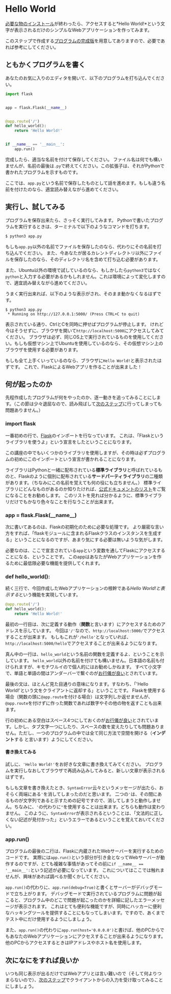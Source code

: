 Hello World
===========

[必要な物のインストール](../0_install-requirements/)が終わったら、アクセスすると*Hello World!*という文字が表示されるだけのシンプルなWebアプリケーションを作ってみます。

このステップで作成する[プログラムの完成版](./app.py)を用意してありますので、必要であれば参考にしてください。

## ともかくプログラムを書く
あなたのお気に入りのエディタを開いて、以下のプログラムを打ち込んでください。
``` python
import flask


app = flask.Flask(__name__)


@app.route('/')
def hello_world():
    return 'Hello World!'


if __name__ == '__main__':
    app.run()
```
完成したら、適当な名前を付けて保存してください。
ファイル名は何でも構いませんが、名前の最後は`.py`で終えてください。この拡張子は、それがPythonで書かれたプログラムを示すものです。

ここでは、`app.py`という名前で保存したものとして話を進めます。もしも違う名前を付けたのなら、適宜読み替えながら進めてください。

## 実行し、試してみる
プログラムを保存出来たら、さっそく実行してみます。
Pythonで書いたプログラムを実行するときは、ターミナルで以下のようなコマンドを打ちます。
``` bash
$ python3 app.py
```

もしも`app.py`以外の名前でファイルを保存したのなら、代わりにその名前を打ち込んでください。
また、今あなたが居るカレントディレクトリ以外にファイルを保存したのなら、そのディレクトリ名を含めて打ち込む必要があります。

また、Ubuntu以外の環境で試しているのなら、もしかしたら`python3`ではなく`python`と入力する必要があるかもしれません。これは環境によって変化しますので、適宜読み替えながら進めてください。

うまく実行出来れば、以下のような表示がされ、そのまま動かなくなるはずです。
```
$ python3 app.py
 * Running on http://127.0.0.1:5000/ (Press CTRL+C to quit)
```
表示されている通り、CtrlとCを同時に押せばプログラムが停止します。
けれど今はそうせずに、ブラウザを開いて`http://localhost:5000`にアクセスしてみてください。
ブラウザは必ず、同じOS上で実行されているものを使用してください。もしも仮想マシン上でUbuntuを使用しているのなら、その仮想マシン上のブラウザを使用する必要があります。

もしも全て上手くいっているのなら、ブラウザに`Hello World!`と表示されたはずです。
これで、FlaskによるWebアプリを作ることが出来ました！

## 何が起ったのか
先程作成したプログラムが何をやったのか、逐一動きを追ってみることにします。（この節は少々退屈なので、読み飛ばして[次のステップ](../2_receive-data/)に行ってしまっても問題ありません。）

### import flask
一番初めの行で、[Flask](http://flask.pocoo.org/)のインポートを行なっています。
これは、「Flaskというライブラリを使うよ」という宣言をしたということになります。

この講座の中でもいくつかのライブラリを使用しますが、その時は必ずプログラムの初めにこのインポートという宣言が書かれることになります。

ライブラリはPythonと一緒に配布されている**標準ライブラリ**と呼ばれているものと、Flaskのように個別に配布されている**サードパーティライブラリ**の二種類があります。（ちなみにこの名前を覚えても何の役にも立ちません。）
標準ライブラリにどんなものがあるのか知りたければ、[公式ドキュメントのリスト](http://docs.python.jp/3/library/index.html)をご覧になることをお勧めします。
このリストを見れば分かるように、標準ライブラリだけでもかなり色々なことを行なうことが出来ます。

### app = flask.Flask(\_\_name\_\_)
次に書いてあるのは、Flaskの初期化のために必要な処理です。
より厳密な言い方をすれば、「flaskモジュールに含まれるFlaskクラスのインスタンスを生成する」ということになるのですが、あまり気にする必要は無いような気がします。

必要なのは、ここで宣言されている`app`という変数を通してFlaskにアクセスすることになる、ということです。
このappはあなたがWebアプリケーションを作るために最低限必要な機能を提供してくれます。

### def hello\_world():
続く三行で、今回作成したWebアプリケーションの根幹である*Hello World!と表示する*という機能を実現しています。
``` python
@app.route('/')
def hello_world():
    return 'Hello World!'
```

最初の一行目は、次に定義する動作（**関数**と言います）にアクセスするためのアドレスを示しています。
今回は`'/'`なので、`http://localhost:5000/`でアクセスすることが出来ます。
もしもこれが`'/hello'`となっていれば、`http://localhost:5000/hello`でアクセスすることが出来るようになります。

真ん中の一行は、`hello_world`という名前の関数を定義するよ、ということを示しています。
`hello_world`以外の名前を付けても構いません。日本語の名前も付けられますが、キモチワルイので個人的にはお勧めしかねます。
すべて小文字で、単語と単語の間はアンダーバーで繋ぐのが[お行儀が良い](https://pep8-ja.readthedocs.io/ja/latest/)とされています。

最後の文は、ほとんど見た目通りの意味になります。すなわち、「'Hello World!'という文をクライアントに返却する」ということです。
Flaskを使用する場合（関数の頭に`@app.route`を付ける場合）は文字列しか返せませんが、`@app.route`を付けずに作った関数であれば数字やその他の物を返すことも出来ます。

行の初めにある空白はスペース4つにしておくのが[お行儀が良い](https://pep8-ja.readthedocs.io/ja/latest/)とされています。しかし、タブ文字一つにしたり、スペースの数を変えたりしても問題ありません。ただし、一つのプログラムの中では全て同じ方法で空間を開ける（**インデント**する と言います）ようにしてください。

#### 書き換えてみる
試しに、`'Hello World!'`をお好きな文章に書き換えてみてください。
プログラムを実行しなおしてブラウザで再読み込みしてみると、新しい文章が表示されるはずです。

もしも文章を書き換えたとき、`SyntaxError`云々というメッセージが出たら、おそらく両端にある`'`を消してしまったのだと思います。
二つの`'`は、その間にあるものが文字列であると示すための記号ですので、消してしまうと動作しません。ちなみに、`'`の代わりに`"`を使用することは出来ます。どちらも動作は変わりません。
このように、`SyntaxError`が表示されるということは、「文法的に正しくない記述が見付かった」というエラーであるということを覚えておいてください。

### app.run()
プログラムの最後の二行は、Flaskに内蔵されたWebサーバーを実行するためのコードです。
実際には`app.run()`という部分が引き金となってWebサーバーが動作するのですが、とても複雑な事情があってその前に`if __name__ == '__main__':`という記述が必要になっています。
これについてはここでは触れませんが、興味があれば調べるか聞くかしてください。

`app.run()`の代わりに、`app.run(debug=True)`と書くとサーバーがデバッグモードで立ち上がります。
デバッグモードで実行されているプログラムに問題が起こると、プログラム中のどこで問題が起こったのかを詳細に記したエラーメッセージが表示されます。
これはとても便利な機能ですが、同時にハッカーに便利なハッキングツールを提供することにもなってしまいます。ですので、あくまでテスト中にだけ使用するようにしましょう。

また、`app.run()`の代わりに`app.run(host='0.0.0.0')`と書けば、他のPCからでもあなたのWebアプリケーションにアクセスすることが出来るようになります。
他のPCからアクセスするときはIPアドレスやホスト名を使用します。

## 次になにをすれば良いか
いつも同じ表示が出るだけではWebアプリとは言い難いので（そして何よりつまらないので）、[次のステップ](../2_receive-data/)でクライアントからの入力を受け取ってみることにしましょう。

